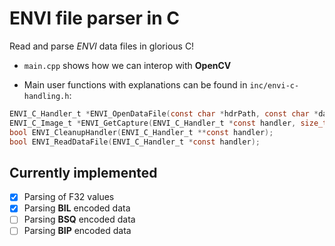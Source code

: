 # ENVI file parser in C

Read and parse *ENVI* data files in glorious C!

- `main.cpp` shows how we can interop with **OpenCV**

- Main user functions with explanations can be found in `inc/envi-c-handling.h`:

```C
ENVI_C_Handler_t *ENVI_OpenDataFile(const char *hdrPath, const char *dataPath);
ENVI_C_Image_t *ENVI_GetCapture(ENVI_C_Handler_t *const handler, size_t captureNumber);
bool ENVI_CleanupHandler(ENVI_C_Handler_t **const handler);
bool ENVI_ReadDataFile(ENVI_C_Handler_t *const handler);
```

## Currently implemented

- [X] Parsing of F32 values
- [X] Parsing **BIL** encoded data
- [ ] Parsing **BSQ** encoded data
- [ ] Parsing **BIP** encoded data
